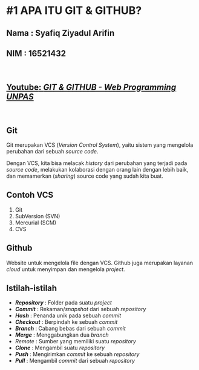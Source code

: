 # #1 APA ITU GIT & GITHUB?

## Nama : Syafiq Ziyadul Arifin
## NIM  : 16521432
<p>&nbsp;</p>

## [__Youtube__: _GIT & GITHUB - Web Programming UNPAS_](https://www.youtube.com/watch?v=lTMZxWMjXQU&list=PLFIM0718LjIVknj6sgsSceMqlq242-jNf)
<p>&nbsp;</p>

## Git
Git merupakan VCS (_Version Control System_), yaitu sistem yang mengelola perubahan dari sebuah _source code_.

Dengan VCS, kita bisa melacak _history_ dari perubahan yang terjadi pada _source code_, melakukan kolaborasi dengan orang lain dengan lebih baik, dan memamerkan (_sharing_) source code yang sudah kita buat. 

## Contoh VCS
1. Git
2. SubVersion (SVN)
3. Mercurial (SCM)
4. CVS

## Github
Website untuk mengelola file dengan VCS. Github juga merupakan layanan _cloud_ untuk menyimpan dan mengelola _project_.

## Istilah-istilah
- ___Repository___ : Folder pada suatu _project_
- ___Commit___ : Rekaman/_snapshot_ dari sebuah _repository_
- ___Hash___ : Penanda unik pada sebuah _commit_
- ___Checkout___ : Berpindah ke sebuah _commit_
- ___Branch___ : Cabang bebas dari sebuah _commit_
- ___Merge___ : Menggabungkan dua _branch_
- _Remote_ : Sumber yang memiliki suatu _repository_
- ___Clone___ : Mengambil suatu _repository_
- ___Push___ : Mengirimkan _commit_ ke sebuah _repository_
- ___Pull___ : Mengambil _commit_ dari sebuah _repository_